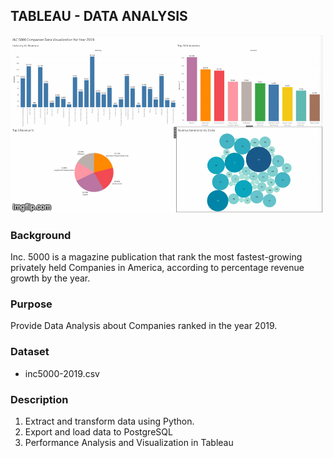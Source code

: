 ## TABLEAU - DATA ANALYSIS

![Inc5000_Images](4gv53q.gif)

### Background
Inc. 5000 is a magazine publication that rank the most fastest-growing privately held Companies in America, according to percentage revenue growth by the year.

### Purpose
Provide Data Analysis about Companies ranked in the year 2019.

### Dataset
- inc5000-2019.csv

### Description
1. Extract and transform data using Python.
2. Export and load data to PostgreSQL
3. Performance Analysis and Visualization in Tableau
